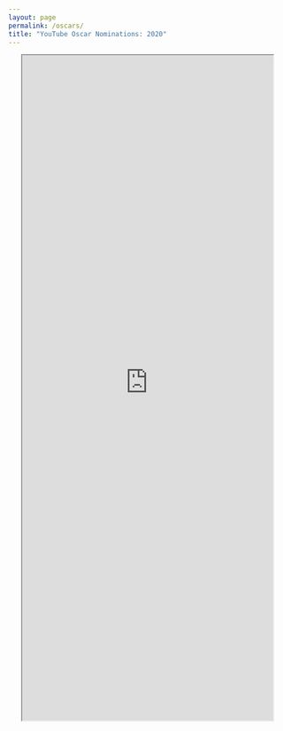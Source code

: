 ```yaml
---
layout: page
permalink: /oscars/
title: "YouTube Oscar Nominations: 2020"
---
```

<iframe style="display: block; margin-left: auto; margin-right: auto;overflow:hidden;" src="https://qfreeaccountssjc1.az1.qualtrics.com/jfe/form/SV_3l9jg0UpUP81W1D" width="90%" height="1200px" name="Survey"></iframe>
